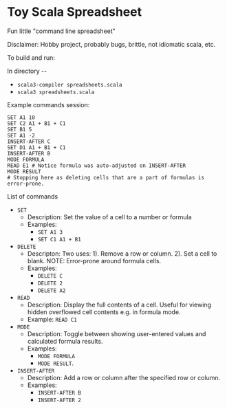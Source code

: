 # Toy Scala Spreadsheet

Fun little "command line spreadsheet"

Disclaimer: Hobby project, probably bugs, brittle, not idiomatic scala, etc.

To build and run:

In directory -- 
* `scala3-compiler spreadsheets.scala`
* `scala3 spreadsheets.scala`

Example commands session:

```
SET A1 10
SET C2 A1 + B1 + C1
SET B1 5
SET A1 -2
INSERT-AFTER C
SET D1 A1 + B1 + C1
INSERT-AFTER B
MODE FORMULA
READ E1 # Notice formula was auto-adjusted on INSERT-AFTER
MODE RESULT
# Stopping here as deleting cells that are a part of formulas is error-prone.
```


List of commands

* `SET`
	* Description: Set the value of a cell to a number or formula
	* Examples:
		* `SET A1 3`
		* `SET C1 A1 + B1`
* `DELETE`
	* Descripton: Two uses: 1). Remove a row or column. 2). Set a cell to blank. NOTE: Error-prone around formula cells.
	* Examples:
		* `DELETE C`
		* `DELETE 2`
		* `DELETE A2`
* `READ`
	* Description: Display the full contents of a cell. Useful for viewing hidden overflowed cell contents e.g. in formula mode.
	* Example: `READ C1`
* `MODE`
	* Description: Toggle between showing user-entered values and calculated formula results.
	* Examples:
		* `MODE FORMULA`
		* `MODE RESULT`.
* `INSERT-AFTER`
	* Description: Add a row or column after the specified row or column.
	* Examples:
		* `INSERT-AFTER B`
		* `INSERT-AFTER 2`

